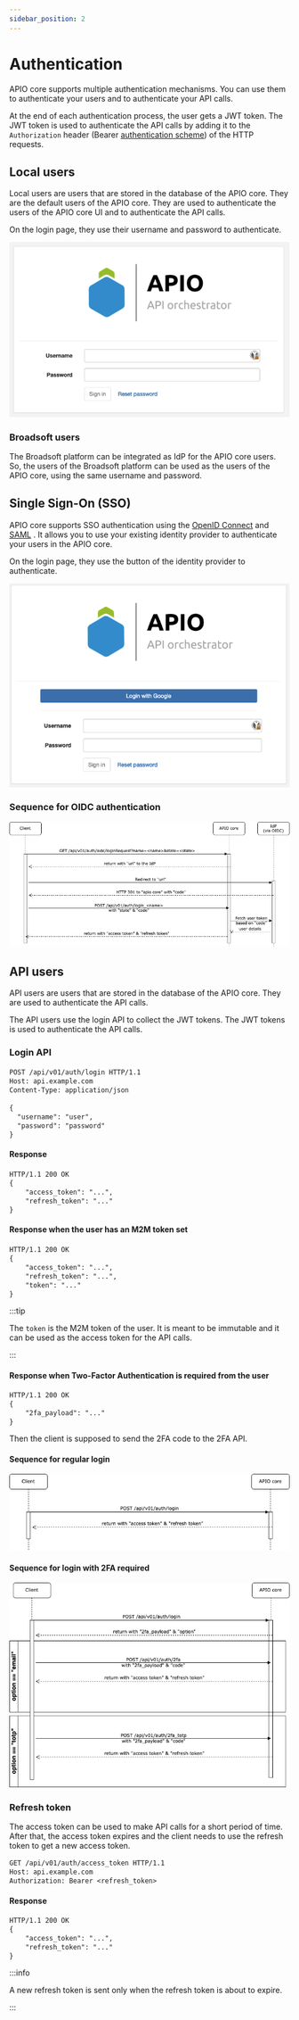 ```yaml
---
sidebar_position: 2
---
```


# Authentication

APIO core supports multiple authentication mechanisms. You can use them to authenticate your users and to authenticate your API calls.

At the end of each authentication process, the user gets a JWT token. The JWT token is used to authenticate the API calls by adding it to the `Authorization` header (Bearer [authentication scheme](https://developer.mozilla.org/en-US/docs/Web/HTTP/Authentication)) of the HTTP requests.

## Local users 

Local users are users that are stored in the database of the APIO core. They are the default users of the APIO core. They are used to authenticate the users of the APIO core UI and to authenticate the API calls.

On the login page, they use their username and password to authenticate.

![Login page](img/login-no-sso.png)

### Broadsoft users

The Broadsoft platform can be integrated as IdP for the APIO core users. So, the users of the Broadsoft platform can be used as the users of the APIO core, using the same username and password.

## Single Sign-On (SSO)

APIO core supports SSO authentication using the [OpenID Connect](https://openid.net/connect/) and [SAML](https://saml.org) . It allows you to use your existing identity provider to authenticate your users in the APIO core.

On the login page, they use the button of the identity provider to authenticate.

![Login page](img/login-with-google.png)

### Sequence for OIDC authentication

![OIDC authentication sequence](img/login-flow-oidc.png)

## API users

API users are users that are stored in the database of the APIO core. They are used to authenticate the API calls.

The API users use the login API to collect the JWT tokens. The JWT tokens is used to authenticate the API calls.

### Login API

```http
POST /api/v01/auth/login HTTP/1.1
Host: api.example.com
Content-Type: application/json

{
  "username": "user",
  "password": "password"
}
```

#### Response

```http
HTTP/1.1 200 OK
{
    "access_token": "...",
    "refresh_token": "..."
}
```

#### Response when the user has an M2M token set

```http
HTTP/1.1 200 OK
{
    "access_token": "...",
    "refresh_token": "...",
    "token": "..."
}
```

:::tip

The `token` is the M2M token of the user. It is meant to be immutable and it can be used as the access token for the API calls.

:::

#### Response when Two-Factor Authentication is required from the user

```http
HTTP/1.1 200 OK
{
    "2fa_payload": "..."
}
```

Then the client is supposed to send the 2FA code to the 2FA API.

#### Sequence for regular login

![Regular login sequence](img/login-flow-regular.png)

#### Sequence for login with 2FA required

![2FA login sequence](img/login-flow-2fa.png)

### Refresh token

The access token can be used to make API calls for a short period of time. After that, the access token expires and the client needs to use the refresh token to get a new access token.

```http
GET /api/v01/auth/access_token HTTP/1.1
Host: api.example.com
Authorization: Bearer <refresh_token>
```

#### Response

```http
HTTP/1.1 200 OK
{
    "access_token": "...",
    "refresh_token": "..."
}
```

:::info

A new refresh token is sent only when the refresh token is about to expire.

:::

